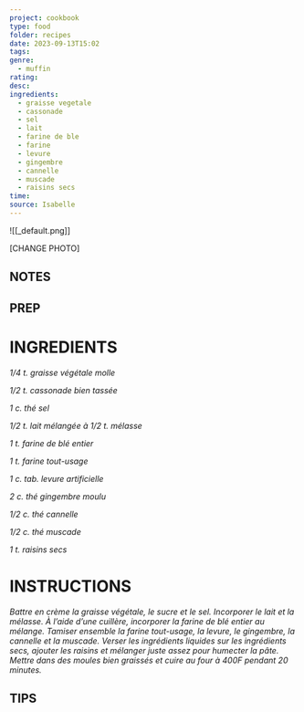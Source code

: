 ```yaml
---
project: cookbook
type: food
folder: recipes
date: 2023-09-13T15:02
tags: 
genre:
  - muffin
rating: 
desc: 
ingredients:
  - graisse vegetale
  - cassonade
  - sel
  - lait
  - farine de ble
  - farine
  - levure
  - gingembre
  - cannelle
  - muscade
  - raisins secs
time: 
source: Isabelle
---
```


![[_default.png]]

[CHANGE PHOTO]


## NOTES




## PREP


# INGREDIENTS

_1/4 t. graisse végétale molle_

_1/2 t. cassonade bien tassée_

_1 c. thé sel_

_1/2 t. lait mélangée à 1/2 t. mélasse_

_1 t. farine de blé entier_

_1 t. farine tout-usage_

_1 c. tab. levure artificielle_

_2 c. thé gingembre moulu_

_1/2 c. thé cannelle_

_1/2 c. thé muscade_

_1 t. raisins secs_



# INSTRUCTIONS

_Battre en crème la graisse végétale, le sucre_
_et le sel. Incorporer le lait et la mélasse. À_
_l’aide d’une cuillère, incorporer la farine de_
_blé entier au mélange. Tamiser ensemble la_
_farine tout-usage, la levure, le gingembre, la_
_cannelle et la muscade. Verser les ingrédients_
_liquides sur les ingrédients secs, ajouter les_
_raisins et mélanger juste assez pour humecter_
_la pâte. Mettre dans des moules bien graissés_
_et cuire au four à 400F pendant 20 minutes._




## TIPS



